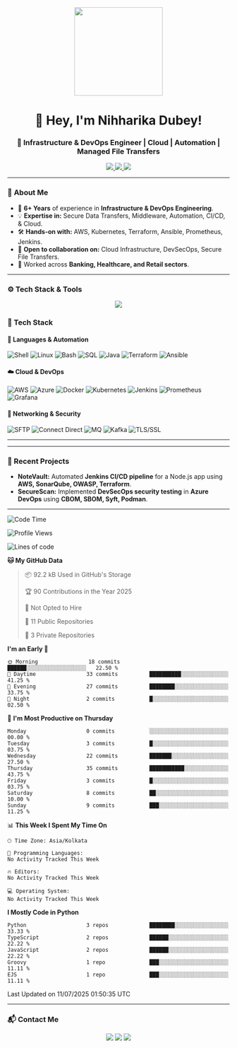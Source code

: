 <div align="center">
  <img src="https://media.giphy.com/media/RbDKaczqWovIugyJmW/giphy.gif" width="200"/>
</div>

<h1 align="center">👋 Hey, I'm Nihharika Dubey!</h1>
<h3 align="center">🚀 Infrastructure & DevOps Engineer | Cloud | Automation | Managed File Transfers</h3>

<p align="center">
    <a href="https://www.linkedin.com/in/nihharikadubey">
    <img src="https://img.shields.io/badge/LinkedIn-nihharikadubey-blue?style=for-the-badge&logo=linkedin">
  </a>
  <a href="https://github.com/nihharikadubey">
    <img src="https://img.shields.io/badge/GitHub-nihharikadubey-lightgrey?style=for-the-badge&logo=github">
  </a>
  <a href="mailto:niharika859@gmail.com">
    <img src="https://img.shields.io/badge/Email-niharika859@gmail.com-red?style=for-the-badge&logo=gmail">
  </a>
</p>

---


### 🎯 **About Me**
- 🚀 **6+ Years** of experience in **Infrastructure & DevOps Engineering**.
- 💡 **Expertise in:** Secure Data Transfers, Middleware, Automation, CI/CD, & Cloud.
- 🛠️ **Hands-on with:** AWS, Kubernetes, Terraform, Ansible, Prometheus, Jenkins.
- 📝 **Open to collaboration on:** Cloud Infrastructure, DevSecOps, Secure File Transfers.
- 🔹 Worked across **Banking, Healthcare, and Retail sectors**.

---

### ⚙️ **Tech Stack & Tools**
<p align="center">
  <img src="https://skillicons.dev/icons?i=linux,docker,kubernetes,terraform,aws,azure,bash,jenkins,githubactions,prometheus,grafana,postgres,mysql,vscode" />
</p>


### **🚀 Tech Stack**
#### **🔧 Languages & Automation**
![Shell](https://img.shields.io/badge/Shell_Scripting-%2312100E.svg?style=flat-square&logo=gnu-bash&logoColor=white)
![Linux](https://img.shields.io/badge/Linux-FCC624?style=flat-square&logo=linux&logoColor=black)
![Bash](https://img.shields.io/badge/Bash-4EAA25?style=flat-square&logo=gnu-bash&logoColor=white)
![SQL](https://img.shields.io/badge/SQL-4479A1?style=flat-square&logo=postgresql&logoColor=white)
![Java](https://img.shields.io/badge/Java-ED8B00?style=flat-square&logo=java&logoColor=white)
![Terraform](https://img.shields.io/badge/Terraform-7B42BC?style=flat-square&logo=terraform&logoColor=white)
![Ansible](https://img.shields.io/badge/Ansible-EE0000?style=flat-square&logo=ansible&logoColor=white)

#### **☁️ Cloud & DevOps**
![AWS](https://img.shields.io/badge/AWS-232F3E?style=flat-square&logo=amazon-aws&logoColor=white)
![Azure](https://img.shields.io/badge/Azure-0078D4?style=flat-square&logo=microsoft-azure&logoColor=white)
![Docker](https://img.shields.io/badge/Docker-2496ED?style=flat-square&logo=docker&logoColor=white)
![Kubernetes](https://img.shields.io/badge/Kubernetes-326CE5?style=flat-square&logo=kubernetes&logoColor=white)
![Jenkins](https://img.shields.io/badge/Jenkins-D24939?style=flat-square&logo=jenkins&logoColor=white)
![Prometheus](https://img.shields.io/badge/Prometheus-E6522C?style=flat-square&logo=prometheus&logoColor=white)
![Grafana](https://img.shields.io/badge/Grafana-F46800?style=flat-square&logo=grafana&logoColor=white)

#### **🔗 Networking & Security**
![SFTP](https://img.shields.io/badge/SFTP-0B3D91?style=flat-square&logo=internet-explorer&logoColor=white)
![Connect Direct](https://img.shields.io/badge/Connect_Direct-0055A4?style=flat-square&logo=ibm&logoColor=white)
![MQ](https://img.shields.io/badge/MQ-CC0000?style=flat-square&logo=apache-kafka&logoColor=white)
![Kafka](https://img.shields.io/badge/Kafka-000?style=flat-square&logo=apache-kafka&logoColor=white)
![TLS/SSL](https://img.shields.io/badge/TLS/SSL-FFA500?style=flat-square&logo=letsencrypt&logoColor=white)

---
---

### **🌱 Recent Projects**
- **NoteVault:** Automated **Jenkins CI/CD pipeline** for a Node.js app using **AWS, SonarQube, OWASP, Terraform**.
- **SecureScan:** Implemented **DevSecOps security testing** in **Azure DevOps** using **CBOM, SBOM, Syft, Podman**.

---

<!--START_SECTION:waka-->
![Code Time](http://img.shields.io/badge/Code%20Time-0%20secs-blue)

![Profile Views](http://img.shields.io/badge/Profile%20Views-5-blue)

![Lines of code](https://img.shields.io/badge/From%20Hello%20World%20I%27ve%20Written-83.7%20thousand%20lines%20of%20code-blue)

**🐱 My GitHub Data** 

> 📦 92.2 kB Used in GitHub's Storage 
 > 
> 🏆 90 Contributions in the Year 2025
 > 
> 🚫 Not Opted to Hire
 > 
> 📜 11 Public Repositories 
 > 
> 🔑 3 Private Repositories 
 > 
**I'm an Early 🐤** 

```text
🌞 Morning                18 commits          ██████░░░░░░░░░░░░░░░░░░░   22.50 % 
🌆 Daytime                33 commits          ██████████░░░░░░░░░░░░░░░   41.25 % 
🌃 Evening                27 commits          ████████░░░░░░░░░░░░░░░░░   33.75 % 
🌙 Night                  2 commits           █░░░░░░░░░░░░░░░░░░░░░░░░   02.50 % 
```
📅 **I'm Most Productive on Thursday** 

```text
Monday                   0 commits           ░░░░░░░░░░░░░░░░░░░░░░░░░   00.00 % 
Tuesday                  3 commits           █░░░░░░░░░░░░░░░░░░░░░░░░   03.75 % 
Wednesday                22 commits          ███████░░░░░░░░░░░░░░░░░░   27.50 % 
Thursday                 35 commits          ███████████░░░░░░░░░░░░░░   43.75 % 
Friday                   3 commits           █░░░░░░░░░░░░░░░░░░░░░░░░   03.75 % 
Saturday                 8 commits           ██░░░░░░░░░░░░░░░░░░░░░░░   10.00 % 
Sunday                   9 commits           ███░░░░░░░░░░░░░░░░░░░░░░   11.25 % 
```


📊 **This Week I Spent My Time On** 

```text
🕑︎ Time Zone: Asia/Kolkata

💬 Programming Languages: 
No Activity Tracked This Week

🔥 Editors: 
No Activity Tracked This Week

💻 Operating System: 
No Activity Tracked This Week
```

**I Mostly Code in Python** 

```text
Python                   3 repos             ████████░░░░░░░░░░░░░░░░░   33.33 % 
TypeScript               2 repos             ██████░░░░░░░░░░░░░░░░░░░   22.22 % 
JavaScript               2 repos             ██████░░░░░░░░░░░░░░░░░░░   22.22 % 
Groovy                   1 repo              ███░░░░░░░░░░░░░░░░░░░░░░   11.11 % 
EJS                      1 repo              ███░░░░░░░░░░░░░░░░░░░░░░   11.11 % 
```




 Last Updated on 11/07/2025 01:50:35 UTC
<!--END_SECTION:waka-->

---

### **📬 Contact Me**
<p align="center">
<a href="https://www.linkedin.com/in/nihharikadubey"><img src="https://img.shields.io/badge/LinkedIn-nihharikadubey-blue?style=flat-square&logo=linkedin"></a>
<a href="https://github.com/nihharikadubey"><img src="https://img.shields.io/badge/GitHub-nihharikadubey-lightgrey?style=flat-square&logo=github"></a>
<a href="mailto:niharika859@gmail.com"><img src="https://img.shields.io/badge/Email-niharika859@gmail.com-red?style=flat-square&logo=gmail"></a>
</p>
